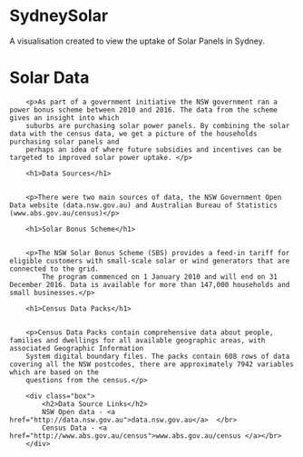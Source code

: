 # SydneySolar
A visualisation created to view the uptake of Solar Panels in Sydney.

<h1>Solar Data</h1>
		
		<p>As part of a government initiative the NSW government ran a power bonus scheme between 2010 and 2016. The data from the scheme gives an insight into which 
		suburbs are purchasing solar power panels. By combining the solar data with the census data, we get a picture of the households purchasing solar panels and 
		perhaps an idea of where future subsidies and incentives can be targeted to improved solar power uptake. </p>

		<h1>Data Sources</h1>


		<p>There were two main sources of data, the NSW Government Open Data website (data.nsw.gov.au) and Australian Bureau of Statistics (www.abs.gov.au/census)</p>

		<h1>Solar Bonus Scheme</h1>


		<p>The NSW Solar Bonus Scheme (SBS) provides a feed-in tariff for eligible customers with small-scale solar or wind generators that are connected to the grid. 
			The program commenced on 1 January 2010 and will end on 31 December 2016. Data is available for more than 147,000 households and small businesses.</p>
		
		<h1>Census Data Packs</h1>


		<p>Census Data Packs contain comprehensive data about people, families and dwellings for all available geographic areas, with associated Geographic Information
		System digital boundary files. The packs contain 608 rows of data covering all the NSW postcodes, there are approximately 7942 variables which are based on the 
		questions from the census.</p>
		
		<div class="box">
			<h2>Data Source Links</h2>
			NSW Open data - <a href="http://data.nsw.gov.au">data.nsw.gov.au</a>  </br>
			Census Data - <a href="http://www.abs.gov.au/census">www.abs.gov.au/census </a></br>
		</div>

